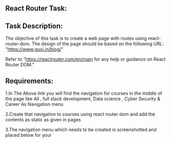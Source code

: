 React Router Task:
------------------

Task Description:
-----------------

The objective of this task is to create a web page with routes using react-router-dom. The design of the page should be based on the following URL: "https://www.guvi.in/blog/"

Refer to "https://reactrouter.com/en/main for any help or guidance on React Router DOM."

Requirements:
---------------

1.In The Above link you will find the navigation for courses in the middle of the page like All , full stack development, Data science , Cyber Security & Career As Navigation menu

2.Create that navigation to courses using react router dom and add the contents as static as given in pages

3.The navigation menu which needs to be created is screenshotted and placed below for your 


